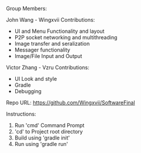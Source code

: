Group Members:

John Wang - Wingxvii
Contributions: 
- UI and Menu Functionality and layout
- P2P socket networking and multithreading
- Image transfer and seralization
- Messager functionality
- Image/File Input and Output

Victor Zhang - Vzru
Contributions: 
- UI Look and style
- Gradle
- Debugging

Repo URL: https://github.com/Wingxvii/SoftwareFinal

Instructions:
1. Run 'cmd' Command Prompt
2. 'cd' to Project root directory
3. Build using 'gradle init'
4. Run using 'gradle run'